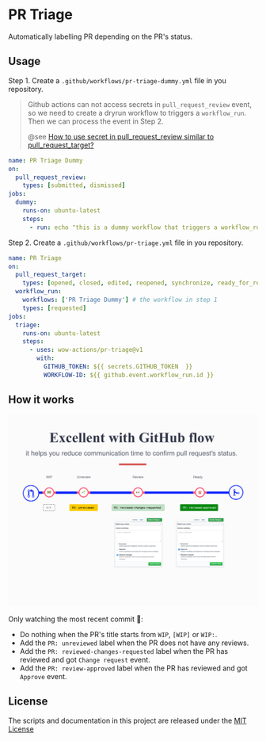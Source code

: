 # PR Triage

Automatically labelling PR depending on the PR's status.

## Usage

Step 1. Create a `.github/workflows/pr-triage-dummy.yml` file in you repository.

> Github actions can not access secrets in `pull_request_review` event, so we need to create a dryrun workflow to triggers a `workflow_run`. Then we can process the event in Step 2.
>
> @see [How to use secret in pull_request_review similar to pull_request_target?](https://stackoverflow.com/questions/67247752/how-to-use-secret-in-pull-request-review-similar-to-pull-request-target)

```yml
name: PR Triage Dummy
on:
  pull_request_review:
    types: [submitted, dismissed]
jobs:
  dummy:
    runs-on: ubuntu-latest
    steps:
      - run: echo "this is a dummy workflow that triggers a workflow_run; it's necessary because otherwise the repo secrets will not be in scope for externally forked pull requests"
```

Step 2. Create a `.github/workflows/pr-triage.yml` file in you repository.

```yml
name: PR Triage
on:
  pull_request_target:
    types: [opened, closed, edited, reopened, synchronize, ready_for_review]
  workflow_run:
    workflows: ['PR Triage Dummy'] # the workflow in step 1
    types: [requested]
jobs:
  triage:
    runs-on: ubuntu-latest
    steps:
      - uses: wow-actions/pr-triage@v1
        with:
          GITHUB_TOKEN: ${{ secrets.GITHUB_TOKEN  }}
          WORKFLOW-ID: ${{ github.event.workflow_run.id }}
```

## How it works

![workflow](screenshots/workflow.png)

Only watching the most recent commit :eyes::

- Do nothing when the PR's title starts from `WIP`, `[WIP]` or `WIP:`.
- Add the `PR: unreviewed` label when the PR does not have any reviews.
- Add the `PR: reviewed-changes-requested` label when the PR has reviewed and got `Change request` event.
- Add the `PR: review-approved` label when the PR has reviewed and got `Approve` event.

## License

The scripts and documentation in this project are released under the [MIT License](LICENSE)
